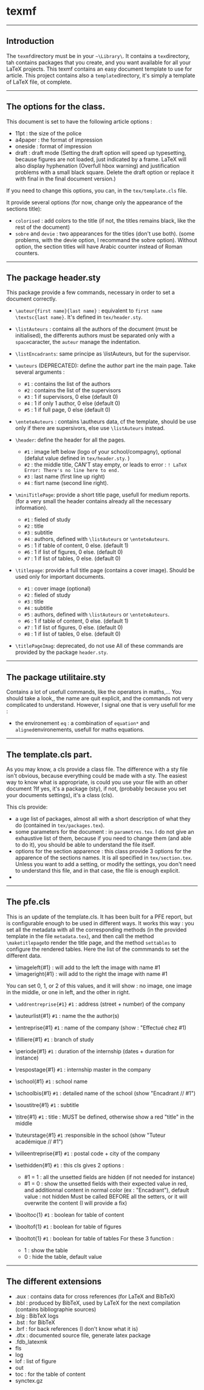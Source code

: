 # texmf
***

## Introduction

The ```texmf```directory must be in your ```~\Library\```. It contains a ```tex```directory, tah contains packages that you create, and you want available for all your LaTeX projects. This texmf contains an easy document template to use for article. This project contains also a ```template```directory, it's simply a template of LaTeX file, ot complete.
***
## The options for the class.
This document is set to have the following article options : 
* 11pt : the size of the police
* a4paper : the format of impression
* oneside : format of impression
* draft : draft mode (Setting the draft option will speed up typesetting, because figures are not loaded, just indicated by a frame. LaTeX will also display hyphenation (Overfull hbox warning) and justification problems with a small black square. Delete the draft option or replace it with final in the final document version.)

If you need to change this options, you can, in the ```tex/template.cls``` file.

It provide several options (for now, change only the appearance of the sections title):
* ```colorised``` : add colors to the title (if not, the titles remains black, like the rest of the document)
* ```sobre``` and ```devie``` : two appearances for the titles (don't use both). (some problems, with the devie option, I recommand the sobre option). Without option, the section titles will have Arabic counter instead of Roman counters.

***
## The package header.sty
This package provide a few commands, necessary in order to set a document correctly. 
* ```\auteur{first name}{last name}``` : equivalent to ```first name \textsc{last name}```. It's defined in ```tex/header.sty```. 
* ```\listAuteurs``` : contains all the authors of the document (must be initialised), the differents authors must be separated only with a ```space```caracter, the ```auteur``` manage the indentation.
* ```\listEncadrants```: same principe as \listAuteurs, but for the supervisor.
* ```\auteurs``` (DEPRECATED): define the author part ine the main page. Take several arguments : 
  * ```#1``` : contains the list of the authors
  * ```#2``` : contains the list of the supervisors
  * ```#3``` : 1 if supervisors, 0 else (default 0)
  * ```#4``` : 1 if only 1 author, 0 else (default 0)
  * ```#5``` : 1 if full page, 0 else (default 0)
* ```\enteteAuteurs``` : contains \autheurs data, cf the template, should be use only if there are supersivors, else use ```\listAuteurs``` instead.
* ```\header```: define the header for all the pages.
  * ```#1``` : image left below (logo of your school/compagny), optional (defalut value defined in ```tex/header.sty```. )
  * ```#2``` : the middle title, CAN'T stay empty, or leads to error : ```! LaTeX Error: There's no line here to end.```
  * ```#3``` : last name (first line up right)
  * ```#4``` : fisrt name (second line right).

* ```\miniTitlePage```: provide a short title page, usefull for medium reports. (for a very small the header contains already all the necessary information).
  * ```#1``` : fieled of study
  * ```#2``` : title
  * ```#3``` : subtitle 
  * ```#4``` : authors, defined with  ```\listAuteurs``` or ```\enteteAuteurs```.
  * ```#5``` : 1 if table of content, 0 else. (default 1)
  * ```#6``` : 1 if list of figures, 0 else. (default 0)
  * ```#7``` : 1 if list of tables, 0 else. (default 0)

* ```\titlepage```: provide a full title page (contains a cover image). Should be used only for important documents.
  * ```#1``` : cover image (optional)
  * ```#2``` : fieled of study
  * ```#3``` : title
  * ```#4``` : subtitle 
  * ```#5``` : authors, defined with  ```\listAuteurs``` or ```\enteteAuteurs```.
  * ```#6``` : 1 if table of content, 0 else. (default 1)
  * ```#7``` : 1 if list of figures, 0 else. (default 0)
  * ```#8``` : 1 if list of tables, 0 else. (default 0)
* ```\titlePageImag```: deprecated, do not use
All of these commands are provided by the package ```header.sty```.
***

## The package utilitaire.sty
Contains a lot of usefull commands, like the operators in maths,... You should take a look,, the name are quit explicit, and the commands not very complicated to understand.
However, I signal one that is very usefull for me : 
* the environement ```eq``` : a combination of ```equation*``` and ```aligned```environements, usefull for maths equations.

***
## The template.cls part.
As you may know, a cls provide a class file. The difference with a sty file isn't obvious, because everything could be made with a sty. The easiest way to know what is appropriate, is could you use your file with an other document ?If yes, it's a package (sty), if not, (probably because you set your documents settings), it's a class (cls).

This cls provide: 
* a uge list of packages, almost all with a short description of what they do (contained in ```tex/packages.tex```).
* some parameters for the document : in ```parametres.tex```. I do not give an exhaustive list of them, because if you need to change them (and able to do it), you should be able to understand the file itself.
* options for the section apparence : this class provide 3 options for the apparence of the sections names. It is all specified in ```tex/section.tex```. Unless you want to add a setting, or modify the settings, you don't need to understand this file, and in that case, the file is enough explicit.
* 
***
## The pfe.cls
This is an update of the template.cls. It has been built for a PFE report, but is configurable enough to be used in different ways. It works this way : you set all the metadata with all the corresponding methods (in the provided template in the file ```metadata.tex```), and then call the method ```\maketitlepage```to render the title page, and the method ```settables``` to configure the rendered tables. Here the list of the commmands to set the different data.
* \imageleft{#1} : will add to the left the image with name #1 
* \imageright{#1}  : will add to the right the image with name #1 

You can set 0, 1, or 2 of this values, and it will show : no image, one image in the middle, or one in left, and the other in right.

* ```\addrentreprise{#1}``` ```#1``` : address (street + number) of the company
* \auteurlist{#1} ```#1``` : name the the author(s)
* \entreprise{#1} ```#1``` : name of the company (show : "Effectué chez #1)
* \filliere{#1} ```#1``` : branch of study
* \periode{#1} ```#1``` : duration of the internship (dates + duration for instance)
* \respostage{#1} ```#1``` : internship master in the company
* \school{#1} ```#1``` : school name
* \schoolbis{#1} ```#1``` : detailed name of the school (show "Encadrant // #1")
* \soustitre{#1} ```#1``` : subtitle
* \titre{#1} ```#1``` : title : MUST be defined, otherwise show a red "title" in the middle
* \tuteurstage{#1} ```#1``` :responsible in the school (show "Tuteur académique // #1")
* \villeentreprise{#1} ```#1``` : postal code + city of the company
  
* \sethidden{#1} ```#1``` : this cls gives 2 options : 
  * #1 = 1 : all the unsetted fields are hidden (if not needed for instance)
  * #1 = 0 : show the unsetted fields with their expected value in red, and additionnal content in normal color (ex : "Encadrant"), default value : not hidden
  Must be called BEFORE all the setters, or it will overwrite the content (I will provide a fix)

* \booltoc{1} ```#1``` : boolean for table of content
* \booltof{1} ```#1``` : boolean for table of figures
* \booltot{1} ```#1``` : boolean for table of tables
For these 3 function :   
  * 1 : show the table 
  * 0 : hide the table, default value

***
## The different extensions
* .aux : contains data for cross references (for LaTeX and BibTeX)
* .bbl : produced by BibTeX, used by LaTeX for the next compilation (contains bibliographie sources)
* .blg : BibTeX logs
* .bst : for BibTeX
* .brf : for back references (I don't know what it is)
* .dtx : documented source file, generate latex package
* .fdb_latexmk
* fls
* log
* lof : list of figure
* out 
* toc : for the table of content
* synctex.gz